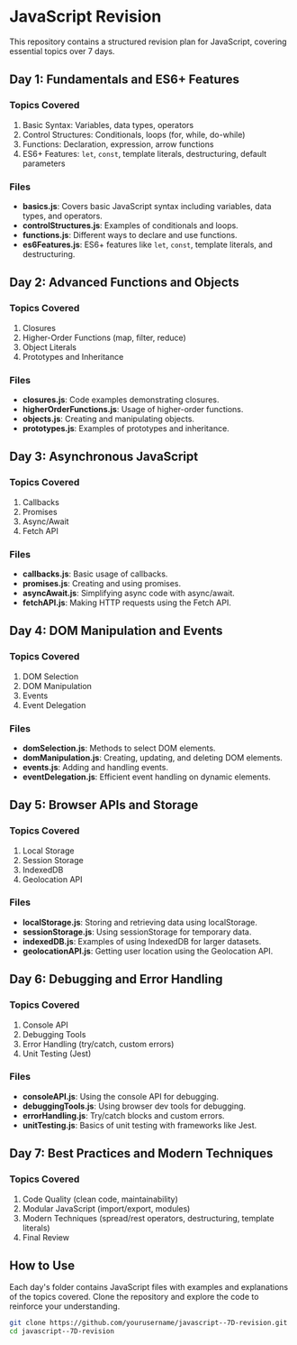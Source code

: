 # JavaScript Revision

This repository contains a structured revision plan for JavaScript, covering essential topics over 7 days.

## Day 1: Fundamentals and ES6+ Features

### Topics Covered
1. Basic Syntax: Variables, data types, operators
2. Control Structures: Conditionals, loops (for, while, do-while)
3. Functions: Declaration, expression, arrow functions
4. ES6+ Features: `let`, `const`, template literals, destructuring, default parameters

### Files
- **basics.js**: Covers basic JavaScript syntax including variables, data types, and operators.
- **controlStructures.js**: Examples of conditionals and loops.
- **functions.js**: Different ways to declare and use functions.
- **es6Features.js**: ES6+ features like `let`, `const`, template literals, and destructuring.

## Day 2: Advanced Functions and Objects

### Topics Covered
1. Closures
2. Higher-Order Functions (map, filter, reduce)
3. Object Literals
4. Prototypes and Inheritance

### Files
- **closures.js**: Code examples demonstrating closures.
- **higherOrderFunctions.js**: Usage of higher-order functions.
- **objects.js**: Creating and manipulating objects.
- **prototypes.js**: Examples of prototypes and inheritance.

## Day 3: Asynchronous JavaScript

### Topics Covered
1. Callbacks
2. Promises
3. Async/Await
4. Fetch API

### Files
- **callbacks.js**: Basic usage of callbacks.
- **promises.js**: Creating and using promises.
- **asyncAwait.js**: Simplifying async code with async/await.
- **fetchAPI.js**: Making HTTP requests using the Fetch API.

## Day 4: DOM Manipulation and Events

### Topics Covered
1. DOM Selection
2. DOM Manipulation
3. Events
4. Event Delegation

### Files
- **domSelection.js**: Methods to select DOM elements.
- **domManipulation.js**: Creating, updating, and deleting DOM elements.
- **events.js**: Adding and handling events.
- **eventDelegation.js**: Efficient event handling on dynamic elements.

## Day 5: Browser APIs and Storage

### Topics Covered
1. Local Storage
2. Session Storage
3. IndexedDB
4. Geolocation API

### Files
- **localStorage.js**: Storing and retrieving data using localStorage.
- **sessionStorage.js**: Using sessionStorage for temporary data.
- **indexedDB.js**: Examples of using IndexedDB for larger datasets.
- **geolocationAPI.js**: Getting user location using the Geolocation API.

## Day 6: Debugging and Error Handling

### Topics Covered
1. Console API
2. Debugging Tools
3. Error Handling (try/catch, custom errors)
4. Unit Testing (Jest)

### Files
- **consoleAPI.js**: Using the console API for debugging.
- **debuggingTools.js**: Using browser dev tools for debugging.
- **errorHandling.js**: Try/catch blocks and custom errors.
- **unitTesting.js**: Basics of unit testing with frameworks like Jest.

## Day 7: Best Practices and Modern Techniques

### Topics Covered
1. Code Quality (clean code, maintainability)
2. Modular JavaScript (import/export, modules)
3. Modern Techniques (spread/rest operators, destructuring, template literals)
4. Final Review

## How to Use
Each day's folder contains JavaScript files with examples and explanations of the topics covered. Clone the repository and explore the code to reinforce your understanding.

```bash
git clone https://github.com/yourusername/javascript--7D-revision.git
cd javascript--7D-revision
